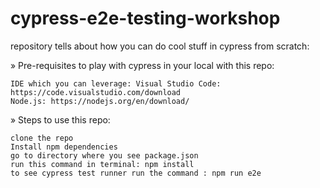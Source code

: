 # cypress-e2e-testing-workshop

repository tells about how you can do cool stuff in cypress from scratch:

» Pre-requisites to play with cypress in your local with this repo:

    IDE which you can leverage: Visual Studio Code: https://code.visualstudio.com/download
    Node.js: https://nodejs.org/en/download/

» Steps to use this repo:

    clone the repo
    Install npm dependencies 
    go to directory where you see package.json 
    run this command in terminal: npm install
    to see cypress test runner run the command : npm run e2e
